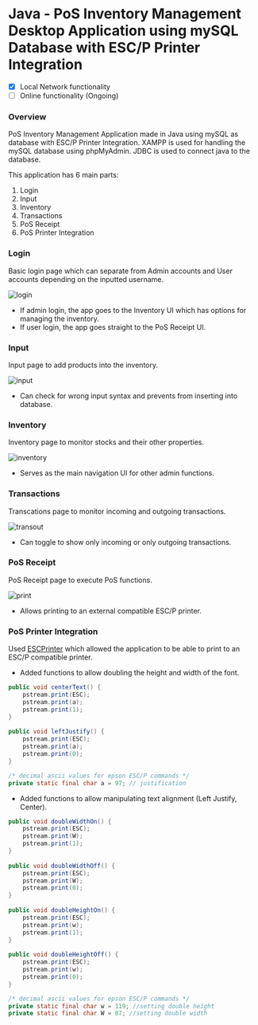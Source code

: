 # Java - PoS Inventory Management Desktop Application using mySQL Database with ESC/P Printer Integration

- [x] Local Network functionality
- [ ] Online functionality (Ongoing)

### Overview

PoS Inventory Management Application made in Java using mySQL as database with ESC/P Printer Integration. XAMPP is used for handling the mySQL database using phpMyAdmin. JDBC is used to connect java to the database.

This application has 6 main parts:

1. Login
2. Input
3. Inventory
4. Transactions
5. PoS Receipt
6. PoS Printer Integration

### Login

Basic login page which can separate from Admin accounts and User accounts depending on the inputted username.

![login](https://user-images.githubusercontent.com/37270236/65409407-3d45a080-de1a-11e9-9809-04b662b3eceb.PNG)

* If admin login, the app goes to the Inventory UI which has options for managing the inventory.
* If user login, the app goes straight to the PoS Receipt UI.

### Input

Input page to add products into the inventory.

![input](https://user-images.githubusercontent.com/37270236/65409459-577f7e80-de1a-11e9-80d8-91481320dbce.PNG)

* Can check for wrong input syntax and prevents from inserting into database.

### Inventory

Inventory page to monitor stocks and their other properties.

![inventory](https://user-images.githubusercontent.com/37270236/65409448-53536100-de1a-11e9-8db3-13d67cae6be6.PNG)

* Serves as the main navigation UI for other admin functions.

### Transactions

Transcations page to monitor incoming and outgoing transactions.

![transout](https://user-images.githubusercontent.com/37270236/65409453-55b5bb00-de1a-11e9-9116-21009889d703.PNG)

* Can toggle to show only incoming or only outgoing transactions.

### PoS Receipt

PoS Receipt page to execute PoS functions.

![print](https://user-images.githubusercontent.com/37270236/65409461-59494200-de1a-11e9-8f45-0aab5eae6956.PNG)

* Allows printing to an external compatible ESC/P printer.

### PoS Printer Integration

Used [ESCPrinter](https://github.com/drayah/escprinter/blob/master/net/drayah/matrixprinter/ESCPrinter.java) which allowed the application to be able to print to an ESC/P compatible printer.

* Added functions to allow doubling the height and width of the font.

```java
public void centerText() {
    pstream.print(ESC);
    pstream.print(a);
    pstream.print(1);
}
    
public void leftJustify() {
    pstream.print(ESC);
    pstream.print(a);
    pstream.print(0);
}

/* decimal ascii values for epson ESC/P commands */
private static final char a = 97; // justification
```

* Added functions to allow manipulating text alignment (Left Justify, Center).

```java
public void doubleWidthOn() {
    pstream.print(ESC);
    pstream.print(W);
    pstream.print(1);
}
    
public void doubleWidthOff() {
    pstream.print(ESC);
    pstream.print(W);
    pstream.print(0);
}
    
public void doubleHeightOn() {
    pstream.print(ESC);
    pstream.print(w);
    pstream.print(1);
}
    
public void doubleHeightOff() {
    pstream.print(ESC);
    pstream.print(w);
    pstream.print(0);
}

/* decimal ascii values for epson ESC/P commands */
private static final char w = 119; //setting double height
private static final char W = 87; //setting double width
```
